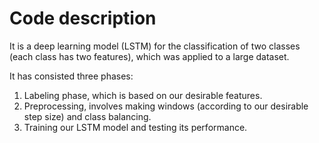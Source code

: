 # Code description
It is a deep learning model (LSTM) for the classification of two classes (each class has two features), which was applied to a large dataset. 

It has consisted three phases:
1. Labeling phase, which is based on our desirable features.
2. Preprocessing, involves making windows (according to our desirable step size) and class balancing.
3. Training our LSTM model and testing its performance.
